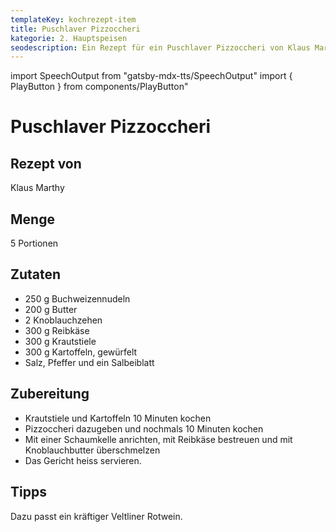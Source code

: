 ```yaml
---
templateKey: kochrezept-item
title: Puschlaver Pizzoccheri
kategorie: 2. Hauptspeisen
seodescription: Ein Rezept für ein Puschlaver Pizzoccheri von Klaus Marthy.
---
```

import SpeechOutput from "gatsby-mdx-tts/SpeechOutput"
import { PlayButton } from components/PlayButton"

<SpeechOutput id="kochrezept-klaus-marthy-puschlaver-pizzoccheri" customPlayButton={PlayButton}>

# Puschlaver Pizzoccheri

## Rezept von

Klaus Marthy

## Menge

5 Portionen

## Zutaten

* 250 g Buchweizennudeln  
* 200 g Butter  
* 2 Knoblauchzehen   
* 300 g Reibkäse 
* 300 g Krautstiele 
* 300 g Kartoffeln, gewürfelt 
* Salz, Pfeffer und ein Salbeiblatt 

## Zubereitung

* Krautstiele und Kartoffeln 10 Minuten kochen  
* Pizzoccheri dazugeben und nochmals 10 Minuten kochen  
* Mit einer Schaumkelle anrichten, mit Reibkäse bestreuen 
und mit Knoblauchbutter überschmelzen 
* Das Gericht heiss servieren.  

## Tipps

Dazu passt ein kräftiger Veltliner Rotwein. 

</SpeechOutput>